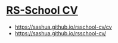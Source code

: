 # [RS-School CV](https://github.com/rolling-scopes-school/tasks/blob/master/tasks/cv/cv.md)

- https://sashua.github.io/rsschool-cv/cv
- https://sashua.github.io/rsschool-cv/
